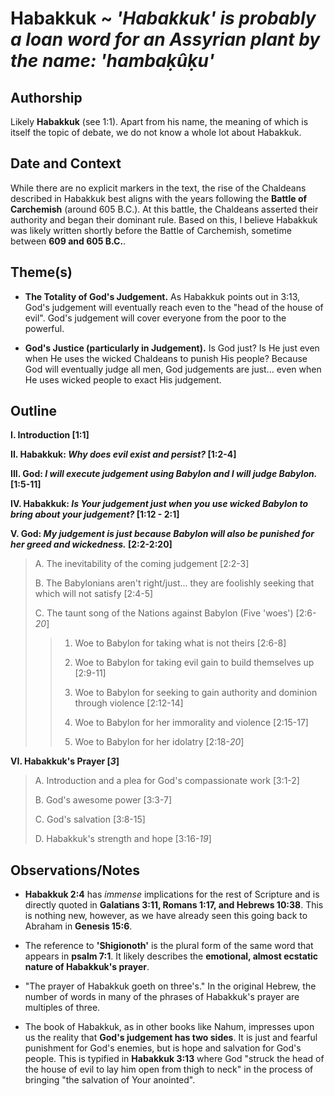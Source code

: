# Habakkuk ~ *'Habakkuk' is probably a loan word for an Assyrian plant by the name: 'hambaḳûḳu'*


## Authorship
Likely **Habakkuk** (see 1:1).  Apart from his name, the meaning of which is itself the topic of debate, we do not know a whole lot about Habakkuk.


## Date and Context
While there are no explicit markers in the text, the rise of the Chaldeans described in Habakkuk best aligns with the years following the **Battle of Carchemish** (around 605 B.C.).  At this battle, the Chaldeans asserted their authority and began their dominant rule.  Based on this, I believe Habakkuk was likely written shortly before the Battle of Carchemish, sometime between **609 and 605 B.C.**.


## Theme(s)
- **The Totality of God's Judgement.**  As Habakkuk points out in 3:13, God's judgement will eventually reach even to the "head of the house of evil".  God's judgement will cover everyone from the poor to the powerful.

- **God's Justice (particularly in Judgement).**  Is God just?  Is He just even when He uses the wicked Chaldeans to punish His people?  Because God will eventually judge all men, God judgements are just... even when He uses wicked people to exact His judgement.


## Outline
**I. Introduction  [1:1]**

**II. Habakkuk: *Why does evil exist and persist?*  [1:2-4]**

**III. God: *I will execute judgement using Babylon and I will judge Babylon.*  [1:5-11]**

**IV. Habakkuk: *Is Your judgement just when you use wicked Babylon to bring about your judgement?* [1:12 - 2:1]**

**V. God: *My judgement is just because Babylon will also be punished for her greed and wickedness.*  [2:2-2:20]**

  > A. The inevitability of the coming judgement [2:2-3]
  > 
  > B. The Babylonians aren't right/just... they are foolishly seeking that which will not satisfy  [2:4-5]
  > 
  > C. The taunt song of the Nations against Babylon (Five 'woes')  [2:6-*20*]
  > 
  > > 1. Woe to Babylon for taking what is not theirs  [2:6-8]
  > > 
  > > 2. Woe to Babylon for taking evil gain to build themselves up  [2:9-11]
  > > 
  > > 3. Woe to Babylon for seeking to gain authority and dominion through violence  [2:12-14]
  > > 
  > > 4. Woe to Babylon for her immorality and violence  [2:15-17]
  > > 
  > > 5. Woe to Babylon for her idolatry  [2:18-*20*]

**VI. Habakkuk's Prayer [*3*]**

  > A. Introduction and a plea for God's compassionate work  [3:1-2]
  > 
  > B. God's awesome power  [3:3-7]
  > 
  > C. God's salvation  [3:8-15]
  > 
  > D. Habakkuk's strength and hope  [3:16-*19*]


## Observations/Notes
  - **Habakkuk 2:4** has *immense* implications for the rest of Scripture and is directly quoted in **Galatians 3:11, Romans 1:17, and Hebrews 10:38**.  This is nothing new, however, as we have already seen this going back to Abraham in **Genesis 15:6**.

  - The reference to **'Shigionoth'** is the plural form of the same word that appears in **psalm 7:1**.  It likely describes the **emotional, almost ecstatic nature of Habakkuk's prayer**.

  - "The prayer of Habakkuk goeth on three's."  In the original Hebrew, the number of words in many of the phrases of Habakkuk's prayer are multiples of three.

  - The book of Habakkuk, as in other books like Nahum, impresses upon us the reality that **God's judgement has two sides**.  It is just and fearful punishment for God's enemies, but is hope and salvation for God's people.  This is typified in **Habakkuk 3:13** where God "struck the head of the house of evil to lay him open from thigh to neck" in the process of bringing "the salvation of Your anointed".
